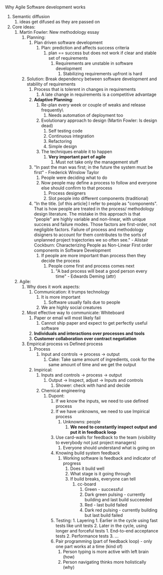 Why Agile Software development works
1. Semantic diffusion
	1. ideas get difused as they are passed on
2. Core ideas:
	1. Martin Fowler: New methodology essay
		1. Planning:
			1. Plan driven software development
				1. Plan: prediction and affects success criteria
					1. plan == success but does not work if clear and stable set of requirements
						1. Requirements are unstable in software development
							1. Stabilizing requirements upfront is hard
		2. Solution: Break dependency between software development and stability of requirements
			1. Process that is tolerent in changes in requirements
				1. A late change in requirements is a competitive advantage
			2. **Adaptive Planning**:
				1. Re-plan every week or couple of weaks and release frequently\
					1. Needs automation of deployment too
				2. Evolutionary approach to design (Martin Fowler: Is design dead)
					1. Self testing code
					2. Continuous integration
					3. Refactoring
					4. Simple design
				3. The techniques enable it to happen
					1. **Very important part of agile**
						1. Must not take only the management stuff
			3. "In past the man was first; in the future the system must be first" - Frederick Winslow Taylor
				1. People were deciding what to do
				2. Now people may define a process to follow and everyone else should confirm to that process
					1. Process designers
					2. Slot people into different components (traditional)
			4. "In the title. [of this article] I refer to people as "components". That is how people are treated in the process/ methodology design literature. The mistake in this approach is that "people" are highly variable and non-linear, with unique success and failure modes. Those factors are first-order, not negligible factors. Failure of process and methodology disigners to account for them contributes to the sorts of unplanned project trajectories we so often see." - Alistair Cockburn: Characterizing People as Non-Linear First order components in Software Development
				1. If people are more important than process then they decide the process
					1. People come first and process comes next
						1. "A bad process will beat a good person every time" - Edwards Deming (attr)
	2. Agile:
		1. Why does it work aspects:
			1. Communication: it trumps technology
				1. It is more important
					1. Software usually fails due to people
				2. We are highly social creatures
		2. Most effective way to communicate: Whiteboard
			1. Paper or email will most likely fail
				1. Cannot ship paper and expect to get perfectly useful software
			2. **Individuals and interactions over processes and tools**
			3. **Customer collaboration over contract negotiation**
		3. Empirical process vs Defined process
			1. Process
				1. Input and controls -> process -> output
					1. Cake: Take same amount of ingredients, cook for the same amount of time and we get the output
			2. Impirical:
				1. Inputs and controls -> process -> output
					1. Output -> Inspect, adjust -> Inputs and controls
						1. Shower: check with hand and decide
				2. Chemical engineering
					1. Dupont:
						1. If we know the inputs, we need to use defined process
						2. If we have unknowns, we need to use Impirical process
							1. Unknowns: people
								1. **We need to constantly inspect output and put it in feedback loop**
						3. Use card-walls for feedback to the team (visibility to everybody not just project managers)
							1. Everyone should understand what is going on
						4. Knowing build system feedback
							1. Working software is feedback and indicator of progress
								1. Does it build well
								2. What stage is it going through
								3. If build breaks, everyone can tell
									1. cc-board
										1. Green - successful
										2. Dark green pulsing - currently building and last build succeeded
										3. Red - last build failed
										4. Dark red pulsing - currently building but last build failed
						5. Testing:
								1. Layering
									1. Earlier in the cycle using fast tests like unit tests
									2. Later in the cycle, using longer and forceful tests
										1. End-to-end acceptance tests
										2. Performance tests
										3. ...
						6. Pair programming (part of feedback loop) - only one part works at a time (kind of)
							1. Person typing is more active with left brain (how)
							2. Person navigating thinks more holistically (why)